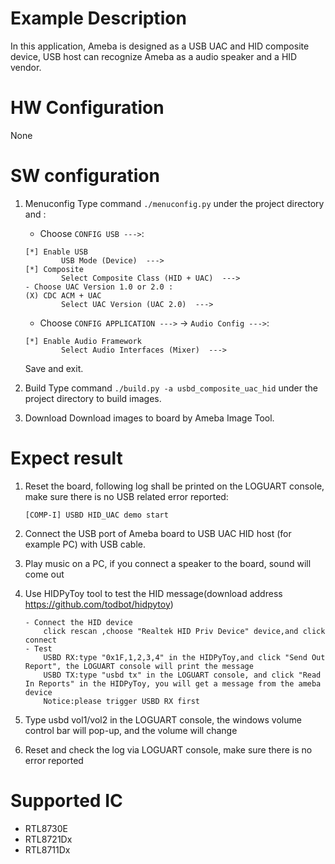 # Example Description

In this application, Ameba is designed as a USB UAC and HID composite device, USB host can recognize Ameba as a audio speaker and a HID vendor. 

# HW Configuration

None

# SW configuration

1. Menuconfig
	Type command `./menuconfig.py` under the project directory and :
	- Choose `CONFIG USB --->`:
	```
	[*] Enable USB
			USB Mode (Device)  --->
	[*] Composite
			Select Composite Class (HID + UAC)  --->
	- Choose UAC Version 1.0 or 2.0 :
	(X) CDC ACM + UAC
			Select UAC Version (UAC 2.0)  --->
	```
	- Choose `CONFIG APPLICATION --->` -> `Audio Config --->`:
	```
	[*] Enable Audio Framework
			Select Audio Interfaces (Mixer)  --->
	```
	Save and exit.

2. Build
	Type command `./build.py -a usbd_composite_uac_hid` under the project directory to build images.

3. Download
	Download images to board by Ameba Image Tool.

# Expect result

1. Reset the board, following log shall be printed on the LOGUART console, make sure there is no USB related error reported:
	```
	[COMP-I] USBD HID_UAC demo start
	```

2. Connect the USB port of Ameba board to USB UAC HID host (for example PC) with USB cable.
3. Play music on a PC, if you connect a speaker to the board, sound will come out
4. Use HIDPyToy tool to test the HID message(download address https://github.com/todbot/hidpytoy)
   	```
	- Connect the HID device
		click rescan ,choose "Realtek HID Priv Device" device,and click connect
	- Test
		USBD RX:type "0x1F,1,2,3,4" in the HIDPyToy,and click "Send Out Report", the LOGUART console will print the message
		USBD TX:type "usbd tx" in the LOGUART console, and click "Read In Reports" in the HIDPyToy, you will get a message from the ameba device
		Notice:please trigger USBD RX first
	```
5. Type usbd vol1/vol2 in the LOGUART console, the windows volume control bar will pop-up, and the volume will change
6. Reset and check the log via LOGUART console, make sure there is no error reported
   

# Supported IC

- RTL8730E
- RTL8721Dx
- RTL8711Dx